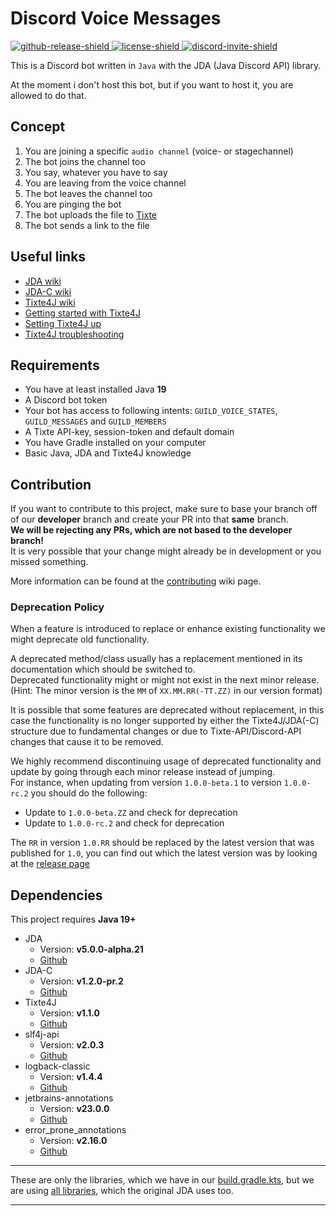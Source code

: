 [github-release-shield]: https://img.shields.io/github/v/release/BlockyDotJar/Discord-Voice-Messages
[github-release]: https://github.com/BlockyDotJar/Discord-Voice-Messages/releases/latest

[license-shield]: https://img.shields.io/badge/License-Apache%202.0-white.svg
[license]: https://github.com/BlockyDotJar/Discord-Voice-Messages/tree/main/LICENSE

[discord-invite-shield]: https://discord.com/api/guilds/876766868864647188/widget.png
[discord-invite]: https://discord.gg/mYKK4BwGxe

[concept]: #concept

# Discord Voice Messages


[ ![github-release-shield][] ][concept] [ ![license-shield][] ][license] [ ![discord-invite-shield][] ][discord-invite]

This is a Discord bot written in `Java` with the JDA (Java Discord API) library.
<p>At the moment i don't host this bot, but if you want to host it, you are allowed to do that.

## Concept

1. You are joining a specific `audio channel` (voice- or stagechannel) 
2. The bot joins the channel too
3. You say, whatever you have to say
4. You are leaving from the voice channel
5. The bot leaves the channel too
6. You are pinging the bot
7. The bot uploads the file to [Tixte](https://tixte.com/)
8. The bot sends a link to the file

## Useful links

* [JDA wiki](https://jda.wiki)
* [JDA-C wiki](https://github.com/BlockyDotJar/JDA-Commons/wiki)
* [Tixte4J wiki](https://github.com/BlockyDotJar/Tixte-Java-Library/wiki)
* [Getting started with Tixte4J](https://github.com/BlockyDotJar/Tixte-Java-Library/wiki/Getting-started)
* [Setting Tixte4J up](https://github.com/BlockyDotJar/Tixte-Java-Library/wiki/Setup)
* [Tixte4J troubleshooting](https://github.com/BlockyDotJar/Tixte-Java-Library/wiki/Troubleshooting)

## Requirements

* You have at least installed Java **19**
* A Discord bot token
* Your bot has access to following intents: `GUILD_VOICE_STATES`, `GUILD_MESSAGES` and `GUILD_MEMBERS`
* A Tixte API-key, session-token and default domain
* You have Gradle installed on your computer
* Basic Java, JDA and Tixte4J knowledge

## Contribution

If you want to contribute to this project, make sure to base your branch off of our **developer** branch
and create your PR into that **same** branch.
<br>**We will be rejecting any PRs, which are not based to the developer branch!**
<br>It is very possible that your change might already be in development or you missed something.

More information can be found at the [contributing](https://github.com/BlockyDotJar/Discord-Voice-Messages/wiki/Contributing) wiki page.

### Deprecation Policy

When a feature is introduced to replace or enhance existing functionality we might deprecate old functionality.

A deprecated method/class usually has a replacement mentioned in its documentation which should be switched to.
<br>Deprecated functionality might or might not exist in the next minor release. (Hint: The minor version is the `MM` of `XX.MM.RR(-TT.ZZ)` in our version format)

It is possible that some features are deprecated without replacement, in this case the functionality is no longer supported by either the Tixte4J/JDA(-C) structure due to fundamental changes or due to Tixte-API/Discord-API changes that cause it to be removed.

We highly recommend discontinuing usage of deprecated functionality and update by going through each minor release instead of jumping.
<br>For instance, when updating from version `1.0.0-beta.1` to version `1.0.0-rc.2` you should do the following:

- Update to `1.0.0-beta.ZZ` and check for deprecation
- Update to `1.0.0-rc.2` and check for deprecation

The `RR` in version `1.0.RR` should be replaced by the latest version that was published for `1.0`, you can find out which the latest
version was by looking at the [release page](https://github.com/BlockyDotJar/Discord-VoiceMessages/releases)

## Dependencies

This project requires **Java 19+**

* JDA
    * Version: **v5.0.0-alpha.21**
    * [Github](https://github.com/DV8FromTheWorld/JDA)
* JDA-C
    * Version: **v1.2.0-pr.2**
    * [Github](https://github.com/BlockyDotJar/JDA-Commons)
* Tixte4J
    * Version: **v1.1.0**
    * [Github](https://github.com/BlockyDotJar/Tixte-Java-Library)
* slf4j-api
    * Version: **v2.0.3**
    * [Github](https://github.com/qos-ch/slf4j)
* logback-classic
    * Version: **v1.4.4**
    * [Github](https://github.com/qos-ch/logback)
* jetbrains-annotations
    * Version: **v23.0.0**
    * [Github](https://github.com/JetBrains/java-annotations)
* error_prone_annotations
    * Version: **v2.16.0**
    * [Github](https://github.com/google/error-prone)

<hr>

These are only the libraries, which we have in our [build.gradle.kts](https://github.com/BlockyDotJar/Discord-Voice-Messages/blob/main/build.gradle.kts), but we are using [all libraries](https://github.com/DV8FromTheWorld/JDA#dependencies), which the original JDA uses too.

<hr>

